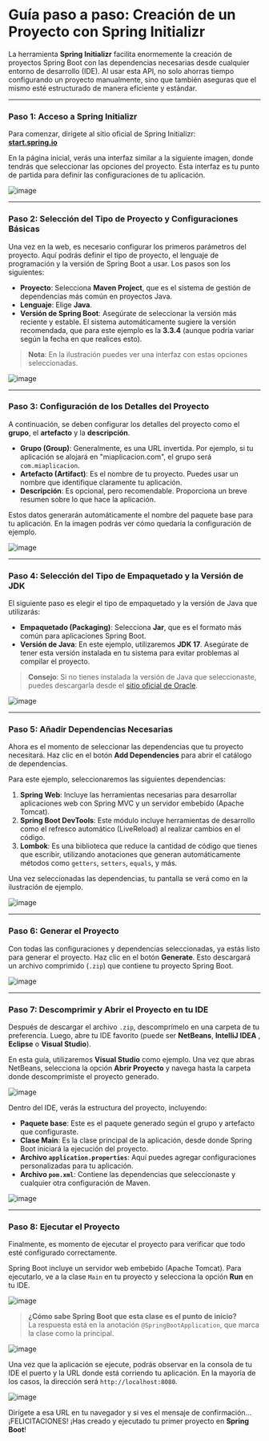 # Guía paso a paso: Creación de un Proyecto con Spring Initializr

La herramienta **Spring Initializr** facilita enormemente la creación de proyectos Spring Boot con las dependencias necesarias desde cualquier entorno de desarrollo (IDE). Al usar esta API, no solo ahorras tiempo configurando un proyecto manualmente, sino que también aseguras que el mismo esté estructurado de manera eficiente y estándar.

---

### **Paso 1: Acceso a Spring Initializr**

Para comenzar, dirígete al sitio oficial de Spring Initializr:  
[**start.spring.io**](https://start.spring.io/)

En la página inicial, verás una interfaz similar a la siguiente imagen, donde tendrás que seleccionar las opciones del proyecto. Esta interfaz es tu punto de partida para definir las configuraciones de tu aplicación.

![image](https://github.com/user-attachments/assets/72397e1c-3b06-418a-bc63-375f9c06e1d0)


---

### **Paso 2: Selección del Tipo de Proyecto y Configuraciones Básicas**

Una vez en la web, es necesario configurar los primeros parámetros del proyecto. Aquí podrás definir el tipo de proyecto, el lenguaje de programación y la versión de Spring Boot a usar. Los pasos son los siguientes:

- **Proyecto**: Selecciona **Maven Project**, que es el sistema de gestión de dependencias más común en proyectos Java.
- **Lenguaje**: Elige **Java**.
- **Versión de Spring Boot**: Asegúrate de seleccionar la versión más reciente y estable. El sistema automáticamente sugiere la versión recomendada, que para este ejemplo es la **3.3.4** (aunque podría variar según la fecha en que realices esto).

> **Nota**: En la ilustración puedes ver una interfaz con estas opciones seleccionadas.

![image](https://github.com/user-attachments/assets/09249059-a210-4c0d-9417-0865d90e0bbb)


---

### **Paso 3: Configuración de los Detalles del Proyecto**

A continuación, se deben configurar los detalles del proyecto como el **grupo**, el **artefacto** y la **descripción**.

- **Grupo (Group)**: Generalmente, es una URL invertida. Por ejemplo, si tu aplicación se alojará en "miaplicacion.com", el grupo será `com.miaplicacion`.
- **Artefacto (Artifact)**: Es el nombre de tu proyecto. Puedes usar un nombre que identifique claramente tu aplicación.
- **Descripción**: Es opcional, pero recomendable. Proporciona un breve resumen sobre lo que hace la aplicación.

Estos datos generarán automáticamente el nombre del paquete base para tu aplicación. En la imagen podrás ver cómo quedaría la configuración de ejemplo.

![image](https://github.com/user-attachments/assets/ac4ddcbc-31a9-40dd-a9e9-b1ddf8d01713)

---

### **Paso 4: Selección del Tipo de Empaquetado y la Versión de JDK**

El siguiente paso es elegir el tipo de empaquetado y la versión de Java que utilizarás:

- **Empaquetado (Packaging)**: Selecciona **Jar**, que es el formato más común para aplicaciones Spring Boot.
- **Versión de Java**: En este ejemplo, utilizaremos **JDK 17**. Asegúrate de tener esta versión instalada en tu sistema para evitar problemas al compilar el proyecto.

> **Consejo**: Si no tienes instalada la versión de Java que seleccionaste, puedes descargarla desde el [sitio oficial de Oracle](https://www.oracle.com/java/technologies/downloads/).

![image](https://github.com/user-attachments/assets/aaa83cab-5544-4e2a-b858-8f462284a05c)

---

### **Paso 5: Añadir Dependencias Necesarias**

Ahora es el momento de seleccionar las dependencias que tu proyecto necesitará. Haz clic en el botón **Add Dependencies** para abrir el catálogo de dependencias.

Para este ejemplo, seleccionaremos las siguientes dependencias:

1. **Spring Web**: Incluye las herramientas necesarias para desarrollar aplicaciones web con Spring MVC y un servidor embebido (Apache Tomcat).
2. **Spring Boot DevTools**: Este módulo incluye herramientas de desarrollo como el refresco automático (LiveReload) al realizar cambios en el código.
3. **Lombok**: Es una biblioteca que reduce la cantidad de código que tienes que escribir, utilizando anotaciones que generan automáticamente métodos como `getters`, `setters`, `equals`, y más.

Una vez seleccionadas las dependencias, tu pantalla se verá como en la ilustración de ejemplo.

![image](https://github.com/user-attachments/assets/25f4865b-fde3-4211-80b6-64af4fed6244)

---

### **Paso 6: Generar el Proyecto**

Con todas las configuraciones y dependencias seleccionadas, ya estás listo para generar el proyecto. Haz clic en el botón **Generate**. Esto descargará un archivo comprimido (`.zip`) que contiene tu proyecto Spring Boot.

![image](https://github.com/user-attachments/assets/cbfc2031-efc5-46a0-91af-fb732886e7c8)

---

### **Paso 7: Descomprimir y Abrir el Proyecto en tu IDE**

Después de descargar el archivo `.zip`, descomprímelo en una carpeta de tu preferencia. Luego, abre tu IDE favorito (puede ser **NetBeans**, **IntelliJ IDEA** , **Eclipse** o **Visual Studio**).

En esta guía, utilizaremos **Visual Studio** como ejemplo. Una vez que abras NetBeans, selecciona la opción **Abrir Proyecto** y navega hasta la carpeta donde descomprimiste el proyecto generado.

![image](https://github.com/user-attachments/assets/fc9d17cc-038c-4cd6-9a3c-1e8be0027d0e)

Dentro del IDE, verás la estructura del proyecto, incluyendo:

- **Paquete base**: Este es el paquete generado según el grupo y artefacto que configuraste.
- **Clase Main**: Es la clase principal de la aplicación, desde donde Spring Boot iniciará la ejecución del proyecto.
- **Archivo `application.properties`**: Aquí puedes agregar configuraciones personalizadas para tu aplicación.
- **Archivo `pom.xml`**: Contiene las dependencias que seleccionaste y cualquier otra configuración de Maven.

![image](https://github.com/user-attachments/assets/d5c90b25-4a9b-4d95-b699-bdb9765c874f)

---

### **Paso 8: Ejecutar el Proyecto**

Finalmente, es momento de ejecutar el proyecto para verificar que todo esté configurado correctamente.

Spring Boot incluye un servidor web embebido (Apache Tomcat). Para ejecutarlo, ve a la clase `Main` en tu proyecto y selecciona la opción **Run** en tu IDE.

![image](https://github.com/user-attachments/assets/3b15e055-9ed4-4d9c-94cc-7f1c4f808b29)

> **¿Cómo sabe Spring Boot que esta clase es el punto de inicio?**  
> La respuesta está en la anotación `@SpringBootApplication`, que marca la clase como la principal.

![image](https://github.com/user-attachments/assets/d07e8ac5-5d60-45d3-9205-db1b917d8904)

Una vez que la aplicación se ejecute, podrás observar en la consola de tu IDE el puerto y la URL donde está corriendo tu aplicación. En la mayoría de los casos, la dirección será `http://localhost:8080`.

![image](https://github.com/user-attachments/assets/375449b7-231e-460e-a022-420d16c49561)

Dirígete a esa URL en tu navegador y si ves el mensaje de confirmación... ¡FELICITACIONES! ¡Has creado y ejecutado tu primer proyecto en **Spring Boot**!

